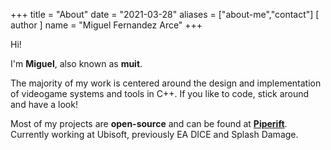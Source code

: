 +++
title = "About"
date = "2021-03-28"
aliases = ["about-me","contact"]
[ author ]
  name = "Miguel Fernandez Arce"
+++

Hi!

I'm **Miguel**, also known as **muit**.

The majority of my work is centered around the design and implementation of videogame systems and tools in C++. If you like to code, stick around and have a look!

Most of my projects are **open-source** and can be found at [**Piperift**](https://github.com/piperift). Currently working at Ubisoft, previously EA DICE and Splash Damage.

